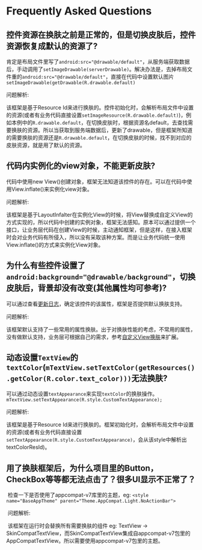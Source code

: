 # Frequently Asked Questions

## 控件资源在换肤之前是正常的，但是切换皮肤后，控件资源恢复成默认的资源了?

  肯定是布局文件里写了`android:src="@drawable/default"`，从服务端获取数据后，手动调用了`setImageDrawable(serverDrawable)`。解决办法是，去掉布局文件重的`android:src="@drawable/default"`，直接在代码中设置默认图片`setImageDrawable(getDrawable(R.drawable.default)`

  问题解析:

  该框架是基于Resource Id来进行换肤的。控件初始化时，会解析布局文件中设置的资源(或者有业务代码直接设置`setImageResource(R.drawable.default)`)，例如本例中的`R.drawable.default`，在切换皮肤时，根据资源名default，去查找需要换肤的资源。所以当获取到服务端数据后，更新了drawable，但是框架所知道的需要换肤的资源还是`R.drawable.default`，在切换皮肤的时候，找不到对应的皮肤资源，就是用了默认的资源。
  
## 代码内实例化的view对象，不能更新皮肤?

  代码中使用new View()创建对象，框架无法知道该控件的存在。可以在代码中使用View.inflate()来实例化view对象。
  
  问题解析:
  
  该框架是基于LayoutInfalter在实例化View的时候，将View替换成自定义View的方式实现的，所以代码中创建的实例对象，框架无法感知。原本可以通过提供一个接口，让业务层代码在创建View的时候，主动通知框架，但是这样，在接入框架时会对业务代码有所侵入，所以没有采取该种方案。而是让业务代码统一使用View.inflate()的方式来实例化View对象。
  
## 为什么有些控件设置了`android:background="@drawable/background"`，切换皮肤后，背景却没有改变(其他属性均可参考)?

  可以通过查看[更新日志](ChangeLog.md)，确定该控件的该属性，框架是否提供默认换肤支持。

  问题解析:

  该框架默认支持了一些常用的属性换肤。出于对换肤性能的考虑，不常用的属性，没有做默认支持，业务层可根据自己的需求，参考[自定义View换肤](https://github.com/ximsfei/Android-skin-support#自定义view换肤)来扩展。

## 动态设置`TextView`的`textColor`(`mTextView.setTextColor(getResources().getColor(R.color.text_color)))`无法换肤?

  可以通过动态设置`textAppearance`来实现`textColor`的换肤操作。`mTextView.setTextAppearance(R.style.CustomTextAppearance);`

  问题解析:

  该框架是基于Resource Id来进行换肤的。框架初始化时，会解析布局文件中设置的资源(或者有业务代码直接设置`setTextAppearance(R.style.CustomTextAppearance)`，会从该style中解析出textColorResId)。
  
## 用了换肤框架后，为什么项目里的Button，CheckBox等等都无法点击了？很多UI显示不正常了？

  检查一下是否使用了appcompat-v7库里的主题，eg: `<style name="BaseAppTheme" parent="Theme.AppCompat.Light.NoActionBar">`

  问题解析:
  
  该框架在运行时会替换所有需要换肤的组件 eg: TextView -> SkinCompatTextView，而SkinCompatTextView集成自appcompat-v7包里的AppCompatTextView。所以需要使用appcompat-v7包里的主题。
